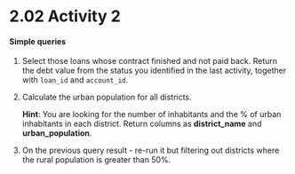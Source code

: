 # 2.02 Activity 2

#### Simple queries

1. Select those loans whose contract finished and not paid back. Return the debt value from the status you identified in the last activity, together with `loan_id` and `account_id`.
2. Calculate the urban population for all districts.

   **Hint**: You are looking for the number of inhabitants and the % of urban inhabitants in each district. Return columns as **district_name** and **urban_population**.

3. On the previous query result - re-run it but filtering out districts where the rural population is greater than 50%.
